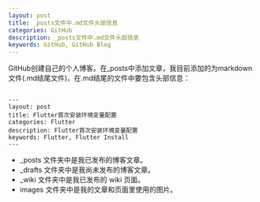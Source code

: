 ```yaml
---
layout: post
title: _posts文件中.md文件头部信息
categories: GitHub
description: _posts文件中.md文件头部信息
keywords: GitHub, GitHub Blog
---
```



GitHub创建自己的个人博客。在_posts中添加文章，我目前添加的为markdown文件(.md结尾文件)，在.md结尾的文件中要包含头部信息：

```

---
layout: post
title: Flutter首次安装环境变量配置
categories: Flutter
description: Flutter首次安装环境变量配置
keywords: Flutter, Flutter Install
---

```

- _posts 文件夹中是我已发布的博客文章。
- _drafts 文件夹中是我尚未发布的博客文章。
- _wiki 文件夹中是我已发布的 wiki 页面。
- images 文件夹中是我的文章和页面里使用的图片。
